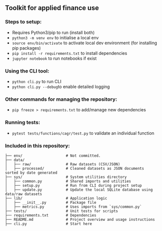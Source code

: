## Toolkit for applied finance use

### Steps to setup:
- Requires Python3/pip to run (install both)
- ```python3 -m venv env``` to initialise a local env
- ```source env/bin/activate``` to activate local dev environment (for installing pip packages)
- ```pip install -r requirements.txt``` to install dependencies 
- ```jupyter notebook``` to run notebooks if exist

### Using the CLI tool:
- ```python cli.py``` to run CLI
- ```python cli.py --debug```to enable detailed logging

### Other commands for managing the repository:
- ```pip freeze > requirements.txt``` to add/manage new dependencies 

### Running tests:
- ```pytest tests/functions/cagr/test.py``` to validate an individual function

### Included in this repository:
``` 
├── env/                    # Not committed.
├── data/
│   ├── raw/                # Raw datasets (CSV/JSON)
│   ├── processed/          # Cleaned datasets as JSON documents sorted by date generated
├── sys/                    # System utilities directory
│   ├── common.py           # Shared imports and utilities
│   ├── setup.py            # Run from CLI during project setup
│   ├── update.py           # Update the local SQLite database using data/raw datasets
├── lib/                    # Application logic
│   ├── __init__.py         # Package file
│   ├── metrics.py          # Uses imports from `sys/common.py`
├── tests/                  # Unit tests for scripts
├── requirements.txt        # Dependencies
├── README.md               # Project overview and usage instructions
├── cli.py                  # Start here
```